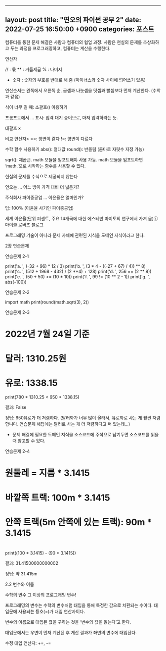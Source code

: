 
---
layout: post
title:  "연오의 파이썬 공부 2"
date:   2022-07-25 16:50:00 +0900
categories: 포스트
---


컴퓨터를 통한 문제 해결은 사람과 컴퓨터의 협업 과정. 사람은 현실의 문제를 추상화하고 푸는 과정을 프로그래밍하고, 컴퓨터는 계산을 수행한다.


연산자

// : 몫
** : 거듭제곱
% : 나머지
- 숫자 : 숫자의 부호를 반대로 해 줌 (마이너스와 숫자 사이에 띄어쓰기 있음)





연산순서는 왼쪽에서 오른쪽 순, 곱셈과 나눗셈을 덧셈과 뺄셈보다 먼저 계산한다. (수학과 같음)




식이 너무 길 때: 소괄호() 이용하기

프롬프트에서 … 표시: 입력 대기 중이므로, 마저 입력하라는 뜻.




대괄호 x




비교 연산자>
==: 양변이 같다
!=: 양변이 다르다





수학 함수 사용하기
abs(): 절대값
round(): 반올림 (콤마로 자릿수 지정 가능)





sqrt(): 제곱근. math 모듈을 임포트해야 사용 가능. math 모듈을 임포트하면 ‘math.’으로 시작하는 함수를 사용할 수 있다.






현실의 문제를 수식으로 제공되지 않는다

연오는 … 어느 방이 가격 대비 더 넓은가?








주식회사 파이중공업 … 이윤율은 얼마인가?

답: 100% (이윤율 사기인 파이중공업)


세계 이윤율(단위 퍼센트, 주요 14개국에 대한 에스테반 마이토의 연구에서 가져 옴)ⓒ마이클 로버츠 블로그



프로그래밍 기술이 아니라 문제 자체에 관련된 지식을 도메인 지식이라고 한다.



2장 연습문제

연습문제 2-1

print('a. ', (-32 + 96) * 12 / 3)
print('b. ', (3 * 4 - ((-27 + 67) / 4)) ** 8)
print('c. ', (512 + 1968 - 432) / (2 **4) + 128)
print('d. ', 256 == (2 ** 8))
print('e. ', (50 + 50) <= (10 * 10))
print('f. ', 99 != (10 ** 2 - 1))
print('g. ', abs(-100))


연습문제 2-2

import math
print(round(math.sqrt(3), 2))


연습문제 2-3

# 2022년 7월 24일 기준
# 달러: 1310.25원
# 유로: 1338.15

print(780 * 1310.25 < 650 * 1338.15)

결과:
False

정답: 650유로가 더 저렴하다. (달러화가 너무 많이 올라서, 유로화로 사는 게 훨씬 저렴합니다. 연습문제 해답에는 달러로 사는 게 더 저렴하다고 써 있는데…)

* 문제 해결에 필요한 도메인 지식을 소스코드에 주석으로 남겨두면 소스코드를 읽을 때 참고할 수 있다.

연습문제 2-4

# 원둘레 = 지름 * 3.1415
# 바깥쪽 트랙: 100m * 3.1415
# 안쪽 트랙(5m 안쪽에 있는 트랙): 90m * 3.1415
#

print((100 * 3.1415) - (90 * 3.1415))


결과:
31.41500000000002

정답: 약 31.415m











2.2 변수와 이름


수학의 변수 그 이상의 프로그래밍 변수!




프로그래밍의 변수는 수학의 변수처럼 대입을 통해 특정한 값으로 치환되는 수이다.
대입문에 사용되는 등호(=)가 대입 연산자이다.



변수의 이름으로 대입된 값을 구하는 것을 ‘변수의 값을 읽는다’고 한다.









대입문에서는 우변이 먼저 계산된 후 계산 결과가 좌변의 변수에 대입된다.



수정 대입 연산자: +=, -=




